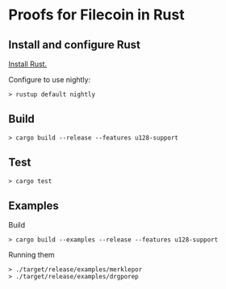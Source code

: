 # Proofs for Filecoin in Rust

## Install and configure Rust

[Install Rust.](https://www.rust-lang.org/en-US/install.html)

Configure to use nightly:

```
> rustup default nightly
```

## Build

```
> cargo build --release --features u128-support
```

## Test

```
> cargo test
```


## Examples

Build

```
> cargo build --examples --release --features u128-support
```

Running them

```
> ./target/release/examples/merklepor
> ./target/release/examples/drgporep
```
